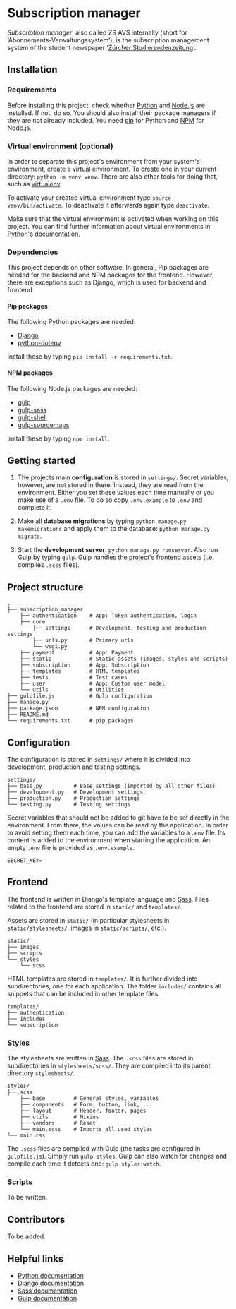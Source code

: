 # Subscription manager

_Subscription manager_, also called ZS AVS internally (short for ‘Abonnements-Verwaltungssystem’), is the subscription management system of the student newspaper ‘[Zürcher Studierendenzeitung](http://zs-online.ch/)’.


## Installation

### Requirements

Before installing this project, check whether [Python](https://www.python.org/) and [Node.js](https://nodejs.org/) are installed. If not, do so. You should also install their package managers if they are not already included. You need [pip](https://pypi.org/) for Python and [NPM](https://www.npmjs.com/) for Node.js.

### Virtual environment (optional)

In order to separate this project's environment from your system's environment, create a virtual environment. To create one in your current directory: `python -m venv venv`. There are also other tools for doing that, such as  [virtualenv](https://pypi.python.org/pypi/virtualenv).

To activate your created virtual environment type `source venv/bin/activate`. To deactivate it afterwards again type `deactivate`.

Make sure that the virtual environment is activated when working on this project. You can find further information about virtual environments in [Python's documentation](https://docs.python.org/3/tutorial/venv.html).

### Dependencies

This project depends on other software. In general, Pip packages are needed for the backend and NPM packages for the frontend. However, there are exceptions such as Django, which is used for backend and frontend.

#### Pip packages

The following Python packages are needed:

- [Django](https://pypi.org/project/Django/)
- [python-dotenv](https://pypi.org/project/python-dotenv/)

Install these by typing `pip install -r requirements.txt`.

#### NPM packages

The following Node.js packages are needed:

- [gulp](https://www.npmjs.com/package/gulp)
- [gulp-sass](https://www.npmjs.com/package/gulp-sass)
- [gulp-shell](https://www.npmjs.com/package/gulp-shell)
- [gulp-sourcemaps](https://www.npmjs.com/package/gulp-sourcemaps)

Install these by typing `npm install`.


## Getting started

1. The projects main **configuration** is stored in `settings/`. Secret variables, however, are not stored in there. Instead, they are read from the environment. Either you set these values each time manually or you make use of a `.env` file. To do so copy `.env.example` to `.env` and complete it.

2. Make all **database migrations** by typing `python manage.py makemigrations` and apply them to the database: `python manage.py migrate`.

3. Start the **development server**: `python manage.py runserver`. Also run Gulp by typing `gulp`. Gulp handles the project's frontend assets (i.e. compiles `.scss` files).


## Project structure

```
.
├── subscription_manager
    ├── authentication    # App: Token authentication, login
    ├── core
        ├── settings      # Development, testing and production settings
        ├── urls.py       # Primary urls
        └── wsgi.py
    ├── payment           # App: Payment
    ├── static            # Static assets (images, styles and scripts)
    ├── subscription      # App: Subscription
    ├── templates         # HTML templates
    ├── tests             # Test cases
    ├── user              # App: Custom user model
    └── utils             # Utilities
├── gulpfile.js           # Gulp configuration
├── manage.py
├── package.json          # NPM configuration
├── README.md
└── requirements.txt      # pip packages
```


## Configuration

The configuration is stored in `settings/` where it is divided into development, production and testing settings.

```
settings/
├── base.py          # Base settings (imported by all other files)
├── development.py   # Development settings
├── production.py    # Production settings
└── testing.py       # Testing settings
```

Secret variables that should not be added to git have to be set directly in the environment. From there, the values can be read by the application. In order to avoid setting them each time, you can add the variables to a `.env` file. Its content is added to the environment when starting the application. An empty `.env` file is provided as `.env.example`.

```
SECRET_KEY=
```


## Frontend

The frontend is written in Django's template language and [Sass](https://sass-lang.com/). Files related to the frontend are stored in `static/` and `templates/`.

Assets are stored in `static/` (in particular stylesheets in `static/stylesheets/`, images in `static/scripts/`, etc.).

```
static/
├── images
├── scripts
└── styles
    └── scss
```

HTML templates are stored in `templates/`. It is further divided into subdirectories, one for each application. The folder `includes/` contains all snippets that can be included in other template files.

```
templates/
├── authentication
├── includes
└── subscription
```

### Styles

The stylesheets are written in [Sass](https://sass-lang.com/). The `.scss` files are stored in subdirectories in `stylesheets/scss/`. They are compiled into its parent directory `stylesheets/`.

```
styles/
├── scss
    ├── base         # General styles, variables
    ├── components   # Form, button, link, ...
    ├── layout       # Header, footer, pages
    ├── utils        # Mixins
    ├── vendors      # Reset
    └── main.scss    # Imports all used styles
└── main.css
```

The `.scss` files are  compiled with Gulp (the tasks are configured in `gulpfile.js`). Simply run `gulp styles`. Gulp can also watch for changes and compile each time it detects one: `gulp styles:watch`.

### Scripts

To be written.


## Contributors

To be added.


## Helpful links

- [Python documentation](https://docs.python.org/3/)
- [Django documentation](https://docs.djangoproject.com/en/dev/)
- [Sass documentation](http://sass-lang.com/documentation/)
- [Gulp documentation](https://gulpjs.com/)

